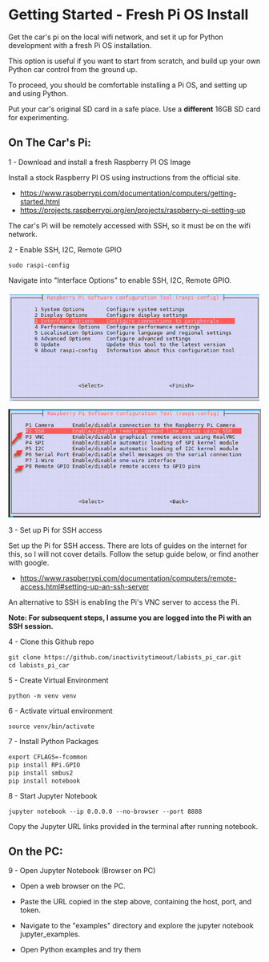 # Getting Started - Fresh Pi OS Install

Get the car's pi on the local wifi network, and set it up for Python development with a fresh Pi OS installation.

This option is useful if you want to start from scratch, and build up your own Python car control from the ground up.

To proceed, you should be comfortable installing a Pi OS, and setting up and using Python.

Put your car's original SD card in a safe place. Use a **different** 16GB SD card for experimenting.

## On The Car's Pi:

1 - Download and install a fresh Raspberry PI OS Image

Install a stock Raspberry PI OS using instructions from the official site.

- https://www.raspberrypi.com/documentation/computers/getting-started.html
- https://projects.raspberrypi.org/en/projects/raspberry-pi-setting-up

The car's Pi will be remotely accessed with SSH, so it must be on the wifi network.

2 - Enable SSH, I2C, Remote GPIO

```
sudo raspi-config
```

Navigate into "Interface Options" to enable SSH, I2C, Remote GPIO.

![](./assets/raspi-config.png)

3 - Set up Pi for SSH access

Set up the Pi for SSH access. There are lots of guides on the internet for this, so I will not cover details. Follow the setup guide below, or find another with google.

- https://www.raspberrypi.com/documentation/computers/remote-access.html#setting-up-an-ssh-server

An alternative to SSH is enabling the Pi's VNC server to access the Pi.

**Note: For subsequent steps, I assume you are logged into the Pi with an SSH session.**

4 - Clone this Github repo

```
git clone https://github.com/inactivitytimeout/labists_pi_car.git
cd labists_pi_car
```

5 - Create Virtual Environment

```
python -m venv venv
```

6 - Activate virtual environment

```
source venv/bin/activate
```

7 - Install Python Packages

```
export CFLAGS=-fcommon
pip install RPi.GPIO
pip install smbus2
pip install notebook
```

8 - Start Jupyter Notebook

```
jupyter notebook --ip 0.0.0.0 --no-browser --port 8888
```

Copy the Jupyter URL links provided in the terminal after running notebook.

## On the PC:

9 - Open Jupyter Notebook (Browser on PC)

- Open a web browser on the PC.

- Paste the URL copied in the step above, containing the host, port, and token.

- Navigate to the "examples" directory and explore the jupyter notebook jupyter_examples.

- Open Python examples and try them
